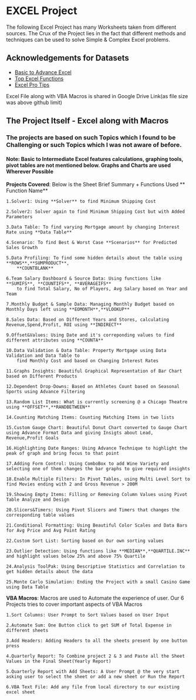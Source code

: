 
# EXCEL Project

The following Excel Project has many Worksheets taken from different sources. 
The Crux of the Project lies in the fact that different methods and techniques can be used to solve Simple & Complex Excel problems.



## Acknowledgements for Datasets

 - [Basic to Advance Excel](https://www.udemy.com/course/microsoft-excel-2013-from-beginner-to-advanced-and-beyond/)
 - [Top Excel Functions](https://www.udemy.com/course/excel-for-analysts/)
 - [Excel Pro Tips](https://www.udemy.com/course/microsoft-excel-pro-tips-for-power-users/)

 
Excel File along with VBA Macros is shared in Google Drive Link(as file size was above github limit)



## The Project Itself - Excel along with Macros

### The projects are based on such Topics which I found to be Challenging or such Topics which I was not aware of before.
#### Note: Basic to Intermediate Excel features calculations, graphing tools, pivot tables are not mentioned below. Graphs and Charts are used Wherever Possible

**Projects Covered**: Below is the Sheet Brief Summary + Functions Used ** Function Name**

    1.Solver1: Using **Solver** to find Minimum Shipping Cost

    2.Solver2: Solver again to find Minimum Shipping Cost but with Added Parameters

    3.Data Table: To find varying Mortgage amount by changing Interest Rate using **Data Table**

    4.Scenario: To find Best & Worst Case **Scenarios** for Predicted Sales Growth

    5.Data Profiling: To find some hidden details about the table using **ROWS**,**SUMPRODUCT**,
        **COUNTBLANK**

    6.Team Salary Dashboard & Source Data: Using functions like **SUMIFS**, **COUNTIFS**, **AVERAGEIFS** 
        to find Total Salary, No of Players, Avg Salary based on Year and Team
    
    7.Monthly Budget & Sample Data: Managing Monthly Budget based on Monthly Days left using **EOMONTH**,**VLOOKUP**

    8.Sales Data: Based on Different Years and Stores, calculating Revenue,Spend,Profit, ROI using **INDIRECT**

    9.Offset&Values: Using Date and it's correponding values to find different attributes using **COUNTA**

    10.Data Validation & Data Table: Property Mortgage using Data Validation and Data Table to 
        find Monthly Cost and based on Changing Interest Rates
        
    11.Graphs Insights: Beautiful Graphical Representation of Bar Chart based on Different Products

    12.Dependent Drop-Downs: Based on Athletes Count based on Seasonal Sports using Advance Filtering

    13.Random List Items: What is currently screening @ a Chicago Theatre using **OFFSET**,**RANDBETWEEN**

    14.Counting Matching Items: Counting Matching Items in two lists

    15.Custom Gauge Chart: Beautiful Donut Chart converted to Gauge Chart using Advance Format Data and giving Insigts about Lead, Revenue,Profit Goals

    16.Highlighting Date Ranges: Using Advance Technique to highlight the peak of graph and bring focus to that point

    17.Adding Form Control: Using ComboBox to add Wine Variety and selecting one of them changes the bar graphs to give required insights

    18.Enable Multiple Filters: In Pivot Tables, using Multi Level Sort to find Movies ending with 2 and Gross Revenue > 200M

    19.Showing Empty Items: Filling or Removing Column Values using Pivot Table Analyze and Design

    20.Slicers&Timers: Using Pivot Slicers and Timers that changes the corresponding table values

    21.Conditional Formatting: Using Beautiful Color Scales and Data Bars for Avg Price and Avg Point Rating

    22.Custom Sort List: Sorting based on Our own sorting values

    23.Outlier Detection: Using functions like **MEDIAN**,**QUARTILE.INC** and highlight values below 25% and above 75% Quartile

    24.Analysis ToolPak: Using Descriptive Statistics and Correlation to get hidden details about the data

    25.Monte Carlo Simulation: Ending the Project with a small Casino Game using Data Table


    


**VBA Macros**: Macros are used to Automate the experience of user. Our 6 Projects tries to cover important aspects of VBA Macros

    1.Sort Columns: User Prompt to Sort Values based on User Input
    
    2.Automate Sum: One Button click to get SUM of Total Expense in different sheets

    3.Add Headers: Adding Headers to all the sheets present by one button press

    4.Quarterly Report: To Combine project 2 & 3 and Paste all the Sheet Values in the Final Sheet(Yearly Report)

    5.Quarterly Report with Add Sheets: A User Prompt @ the very start asking user to select the sheet or add a new sheet or Run the Report

    6.VBA Text File: Add any file from local directory to our existing excel sheet

    
